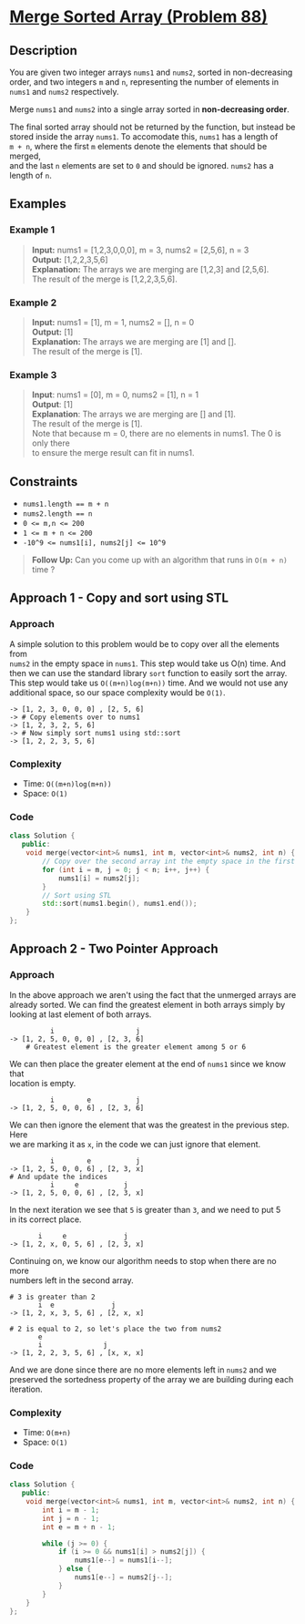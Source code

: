 # [Merge Sorted Array (Problem 88)](https://leetcode.com/problems/merge-sorted-array/)

## Description

You are given two integer arrays `nums1` and `nums2`, sorted in non-decreasing  
order, and two integers `m` and `n`, representing the number of elements in  
`nums1` and `nums2` respectively.

Merge `nums1` and `nums2` into a single array sorted in **non-decreasing
order**.

The final sorted array should not be returned by the function, but instead be  
stored inside the array `nums1`. To accomodate this, `nums1` has a length of  
`m + n`, where the first `m` elements denote the elements that should be merged,  
and the last `n` elements are set to `0` and should be ignored. `nums2` has a  
length of `n`.

## Examples

### Example 1

> **Input:** nums1 = [1,2,3,0,0,0], m = 3, nums2 = [2,5,6], n = 3  
> **Output:** [1,2,2,3,5,6]  
> **Explanation:** The arrays we are merging are [1,2,3] and [2,5,6].  
> The result of the merge is [1,2,2,3,5,6].

### Example 2

> **Input:** nums1 = [1], m = 1, nums2 = [], n = 0  
> **Output:** [1]  
> **Explanation:** The arrays we are merging are [1] and [].  
> The result of the merge is [1].

### Example 3

> **Input**: nums1 = [0], m = 0, nums2 = [1], n = 1  
> **Output**: [1]  
> **Explanation**: The arrays we are merging are [] and [1].  
> The result of the merge is [1].  
> Note that because m = 0, there are no elements in nums1. The 0 is only there  
> to ensure the merge result can fit in nums1.

## Constraints

- `nums1.length == m + n`
- `nums2.length == n`
- `0 <= m,n <= 200`
- `1 <= m + n <= 200`
- `-10^9 <= nums1[i], nums2[j] <= 10^9`

> **Follow Up:** Can you come up with an algorithm that runs in `O(m + n)` time
> ?

## Approach 1 - Copy and sort using STL

### Approach

A simple solution to this problem would be to copy over all the elements from  
`nums2` in the empty space in `nums1`. This step would take us O(n) time. And  
then we can use the standard library `sort` function to easily sort the array.  
This step would take us `O((m+n)log(m+n))` time. And we would not use any  
additional space, so our space complexity would be `O(1)`.

```text
-> [1, 2, 3, 0, 0, 0] , [2, 5, 6]
-> # Copy elements over to nums1
-> [1, 2, 3, 2, 5, 6]
-> # Now simply sort nums1 using std::sort
-> [1, 2, 2, 3, 5, 6]
```

### Complexity

- Time: `O((m+n)log(m+n))`
- Space: `O(1)`

### Code

```cpp
class Solution {
   public:
    void merge(vector<int>& nums1, int m, vector<int>& nums2, int n) {
        // Copy over the second array int the empty space in the first array
        for (int i = m, j = 0; j < n; i++, j++) {
            nums1[i] = nums2[j];
        }
        // Sort using STL
        std::sort(nums1.begin(), nums1.end());
    }
};
```

## Approach 2 - Two Pointer Approach

### Approach

In the above approach we aren't using the fact that the unmerged arrays are  
already sorted. We can find the greatest element in both arrays simply by  
looking at last element of both arrays.

```text
          i                    j
-> [1, 2, 5, 0, 0, 0] , [2, 3, 6]
    # Greatest element is the greater element among 5 or 6
```

We can then place the greater element at the end of `nums1` since we know that  
location is empty.

```text
          i        e           j
-> [1, 2, 5, 0, 0, 6] , [2, 3, 6]
```

We can then ignore the element that was the greatest in the previous step. Here  
we are marking it as `x`, in the code we can just ignore that element.

```text
          i        e           j
-> [1, 2, 5, 0, 0, 6] , [2, 3, x]
# And update the indices
          i     e           j
-> [1, 2, 5, 0, 0, 6] , [2, 3, x]
```

In the next iteration we see that `5` is greater than `3`, and we need to put 5  
in its correct place.

```text
       i     e              j
-> [1, 2, x, 0, 5, 6] , [2, 3, x]
```

Continuing on, we know our algorithm needs to stop when there are no more  
numbers left in the second array.

```text
# 3 is greater than 2
       i  e              j
-> [1, 2, x, 3, 5, 6] , [2, x, x]

# 2 is equal to 2, so let's place the two from nums2
       e
       i               j
-> [1, 2, 2, 3, 5, 6] , [x, x, x]
```

And we are done since there are no more elements left in `nums2` and we  
preserved the sortedness property of the array we are building during each  
iteration.

### Complexity

- Time: `O(m+n)`
- Space: `O(1)`

### Code

```cpp
class Solution {
   public:
    void merge(vector<int>& nums1, int m, vector<int>& nums2, int n) {
        int i = m - 1;
        int j = n - 1;
        int e = m + n - 1;

        while (j >= 0) {
            if (i >= 0 && nums1[i] > nums2[j]) {
                nums1[e--] = nums1[i--];
            } else {
                nums1[e--] = nums2[j--];
            }
        }
    }
};
```
